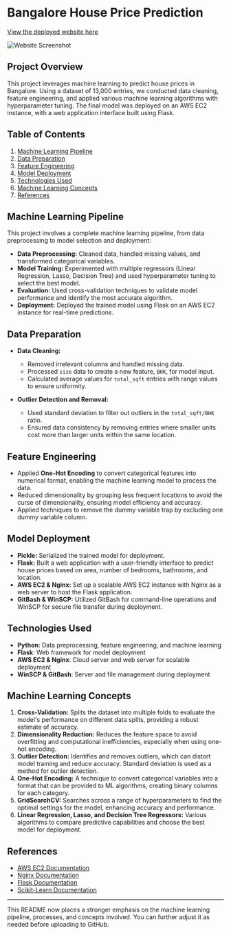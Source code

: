# Bangalore House Price Prediction

[View the deployed website here](http://ec2-16-171-152-102.eu-north-1.compute.amazonaws.com/) 

![Website Screenshot](server/website.png) 

## Project Overview
This project leverages machine learning to predict house prices in Bangalore. Using a dataset of 13,000 entries, we conducted data cleaning, feature engineering, and applied various machine learning algorithms with hyperparameter tuning. The final model was deployed on an AWS EC2 instance, with a web application interface built using Flask.

## Table of Contents
1. [Machine Learning Pipeline](#machine-learning-pipeline)
2. [Data Preparation](#data-preparation)
3. [Feature Engineering](#feature-engineering)
4. [Model Deployment](#model-deployment)
5. [Technologies Used](#technologies-used)
6. [Machine Learning Concepts](#machine-learning-concepts)
7. [References](#references)

## Machine Learning Pipeline
This project involves a complete machine learning pipeline, from data preprocessing to model selection and deployment:
- **Data Preprocessing:** Cleaned data, handled missing values, and transformed categorical variables.
- **Model Training:** Experimented with multiple regressors (Linear Regression, Lasso, Decision Tree) and used hyperparameter tuning to select the best model.
- **Evaluation:** Used cross-validation techniques to validate model performance and identify the most accurate algorithm.
- **Deployment:** Deployed the trained model using Flask on an AWS EC2 instance for real-time predictions.

## Data Preparation
- **Data Cleaning:** 
  - Removed irrelevant columns and handled missing data.
  - Processed `size` data to create a new feature, `BHK`, for model input.
  - Calculated average values for `total_sqft` entries with range values to ensure uniformity.

- **Outlier Detection and Removal:** 
  - Used standard deviation to filter out outliers in the `total_sqft/BHK` ratio.
  - Ensured data consistency by removing entries where smaller units cost more than larger units within the same location.

## Feature Engineering
- Applied **One-Hot Encoding** to convert categorical features into numerical format, enabling the machine learning model to process the data.
- Reduced dimensionality by grouping less frequent locations to avoid the curse of dimensionality, ensuring model efficiency and accuracy.
- Applied techniques to remove the dummy variable trap by excluding one dummy variable column.

## Model Deployment
- **Pickle:** Serialized the trained model for deployment.
- **Flask:** Built a web application with a user-friendly interface to predict house prices based on area, number of bedrooms, bathrooms, and location.
- **AWS EC2 & Nginx:** Set up a scalable AWS EC2 instance with Nginx as a web server to host the Flask application.
- **GitBash & WinSCP:** Utilized GitBash for command-line operations and WinSCP for secure file transfer during deployment.

## Technologies Used
- **Python**: Data preprocessing, feature engineering, and machine learning
- **Flask**: Web framework for model deployment
- **AWS EC2 & Nginx**: Cloud server and web server for scalable deployment
- **WinSCP & GitBash**: Server and file management during deployment

## Machine Learning Concepts
1. **Cross-Validation:** Splits the dataset into multiple folds to evaluate the model's performance on different data splits, providing a robust estimate of accuracy.
2. **Dimensionality Reduction:** Reduces the feature space to avoid overfitting and computational inefficiencies, especially when using one-hot encoding.
3. **Outlier Detection:** Identifies and removes outliers, which can distort model training and reduce accuracy. Standard deviation is used as a method for outlier detection.
4. **One-Hot Encoding:** A technique to convert categorical variables into a format that can be provided to ML algorithms, creating binary columns for each category.
5. **GridSearchCV:** Searches across a range of hyperparameters to find the optimal settings for the model, enhancing accuracy and performance.
6. **Linear Regression, Lasso, and Decision Tree Regressors:** Various algorithms to compare predictive capabilities and choose the best model for deployment.

## References
- [AWS EC2 Documentation](https://aws.amazon.com/ec2/)
- [Nginx Documentation](https://nginx.org/)
- [Flask Documentation](https://flask.palletsprojects.com/)
- [Scikit-Learn Documentation](https://scikit-learn.org/)

---

This README now places a stronger emphasis on the machine learning pipeline, processes, and concepts involved. You can further adjust it as needed before uploading to GitHub.
